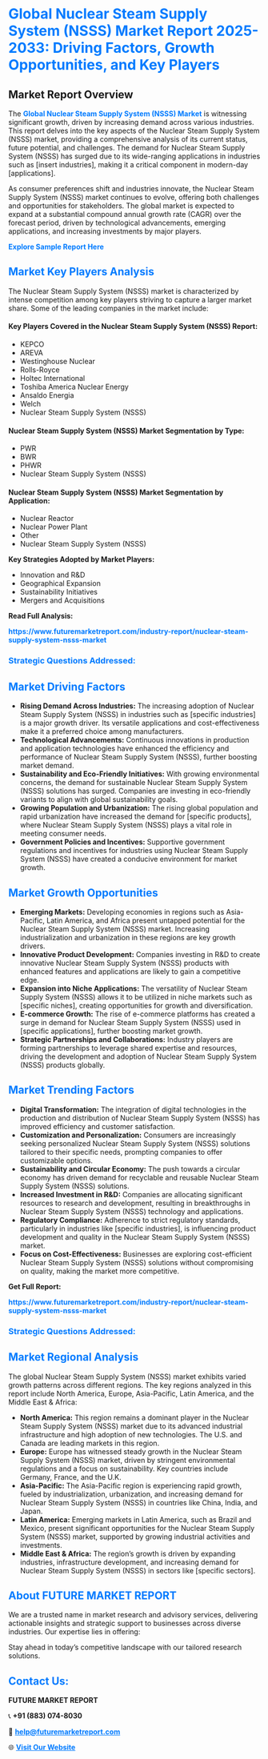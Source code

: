 <h1 style="color: #007BFF;">Global Nuclear Steam Supply System (NSSS) Market Report 2025-2033: Driving Factors, Growth Opportunities, and Key Players</h1>

<section id="overview">
<h2>Market Report Overview</h2>
<p>The <a href="https://www.futuremarketreport.com/industry-report/nuclear-steam-supply-system-nsss-market" style="color: #007BFF; text-decoration: none;"><strong>Global Nuclear Steam Supply System (NSSS) Market</strong></a> is witnessing significant growth, driven by increasing demand across various industries. This report delves into the key aspects of the Nuclear Steam Supply System (NSSS) market, providing a comprehensive analysis of its current status, future potential, and challenges. The demand for Nuclear Steam Supply System (NSSS) has surged due to its wide-ranging applications in industries such as [insert industries], making it a critical component in modern-day [applications].</p>
<p>As consumer preferences shift and industries innovate, the Nuclear Steam Supply System (NSSS) market continues to evolve, offering both challenges and opportunities for stakeholders. The global market is expected to expand at a substantial compound annual growth rate (CAGR) over the forecast period, driven by technological advancements, emerging applications, and increasing investments by major players.</p>
</section>

<section id="overview">
<p><a href="https://www.futuremarketreport.com/request-sample/reportId=99818" style="color: #007BFF; text-decoration: none;"><strong>Explore Sample Report Here</strong></a></p>
</section>

<section id="key-players">
<h2 style="color: #007BFF;">Market Key Players Analysis</h2>
<p>The Nuclear Steam Supply System (NSSS) market is characterized by intense competition among key players striving to capture a larger market share. Some of the leading companies in the market include:</p>
<h4>Key Players Covered in the Nuclear Steam Supply System (NSSS) Report:</h4>
<ul><li>KEPCO</li><li>AREVA</li><li>Westinghouse Nuclear</li><li>Rolls-Royce</li><li>Holtec International</li><li>Toshiba America Nuclear Energy</li><li>Ansaldo Energia</li><li>Welch</li><li>Nuclear Steam Supply System (NSSS)</li></ul>
<h4>Nuclear Steam Supply System (NSSS) Market Segmentation by Type:</h4>
<ul><li>PWR</li><li>BWR</li><li>PHWR</li><li>Nuclear Steam Supply System (NSSS)</li></ul>

<h4>Nuclear Steam Supply System (NSSS) Market Segmentation by Application:</h4>
<ul><li>Nuclear Reactor</li><li>Nuclear Power Plant</li><li>Other</li><li>Nuclear Steam Supply System (NSSS)</li></ul>
<p><strong>Key Strategies Adopted by Market Players:</strong></p>
<ul>
<li>Innovation and R&D</li>
<li>Geographical Expansion</li>
<li>Sustainability Initiatives</li>
<li>Mergers and Acquisitions</li>
</ul>
</section>

<section>
<p><strong>Read Full Analysis: </strong></p><a href="https://www.futuremarketreport.com/industry-report/nuclear-steam-supply-system-nsss-market" style="color: #007BFF; text-decoration: none;"><strong>https://www.futuremarketreport.com/industry-report/nuclear-steam-supply-system-nsss-market</strong></a>
<h3 style="color: #007BFF;">Strategic Questions Addressed:</h3>
</section>

<section id="driving-factors">
<h2 style="color: #007BFF;">Market Driving Factors</h2>
<ul>
<li><strong>Rising Demand Across Industries:</strong> The increasing adoption of Nuclear Steam Supply System (NSSS) in industries such as [specific industries] is a major growth driver. Its versatile applications and cost-effectiveness make it a preferred choice among manufacturers.</li>
<li><strong>Technological Advancements:</strong> Continuous innovations in production and application technologies have enhanced the efficiency and performance of Nuclear Steam Supply System (NSSS), further boosting market demand.</li>
<li><strong>Sustainability and Eco-Friendly Initiatives:</strong> With growing environmental concerns, the demand for sustainable Nuclear Steam Supply System (NSSS) solutions has surged. Companies are investing in eco-friendly variants to align with global sustainability goals.</li>
<li><strong>Growing Population and Urbanization:</strong> The rising global population and rapid urbanization have increased the demand for [specific products], where Nuclear Steam Supply System (NSSS) plays a vital role in meeting consumer needs.</li>
<li><strong>Government Policies and Incentives:</strong> Supportive government regulations and incentives for industries using Nuclear Steam Supply System (NSSS) have created a conducive environment for market growth.</li>
</ul>
</section>

<section id="growth-opportunities">
<h2 style="color: #007BFF;">Market Growth Opportunities</h2>
<ul>
<li><strong>Emerging Markets:</strong> Developing economies in regions such as Asia-Pacific, Latin America, and Africa present untapped potential for the Nuclear Steam Supply System (NSSS) market. Increasing industrialization and urbanization in these regions are key growth drivers.</li>
<li><strong>Innovative Product Development:</strong> Companies investing in R&D to create innovative Nuclear Steam Supply System (NSSS) products with enhanced features and applications are likely to gain a competitive edge.</li>
<li><strong>Expansion into Niche Applications:</strong> The versatility of Nuclear Steam Supply System (NSSS) allows it to be utilized in niche markets such as [specific niches], creating opportunities for growth and diversification.</li>
<li><strong>E-commerce Growth:</strong> The rise of e-commerce platforms has created a surge in demand for Nuclear Steam Supply System (NSSS) used in [specific applications], further boosting market growth.</li>
<li><strong>Strategic Partnerships and Collaborations:</strong> Industry players are forming partnerships to leverage shared expertise and resources, driving the development and adoption of Nuclear Steam Supply System (NSSS) products globally.</li>
</ul>
</section>

<section id="trending-factors">
<h2 style="color: #007BFF;">Market Trending Factors</h2>
<ul>
<li><strong>Digital Transformation:</strong> The integration of digital technologies in the production and distribution of Nuclear Steam Supply System (NSSS) has improved efficiency and customer satisfaction.</li>
<li><strong>Customization and Personalization:</strong> Consumers are increasingly seeking personalized Nuclear Steam Supply System (NSSS) solutions tailored to their specific needs, prompting companies to offer customizable options.</li>
<li><strong>Sustainability and Circular Economy:</strong> The push towards a circular economy has driven demand for recyclable and reusable Nuclear Steam Supply System (NSSS) solutions.</li>
<li><strong>Increased Investment in R&D:</strong> Companies are allocating significant resources to research and development, resulting in breakthroughs in Nuclear Steam Supply System (NSSS) technology and applications.</li>
<li><strong>Regulatory Compliance:</strong> Adherence to strict regulatory standards, particularly in industries like [specific industries], is influencing product development and quality in the Nuclear Steam Supply System (NSSS) market.</li>
<li><strong>Focus on Cost-Effectiveness:</strong> Businesses are exploring cost-efficient Nuclear Steam Supply System (NSSS) solutions without compromising on quality, making the market more competitive.</li>
</ul>
</section>

<section>
<p><strong>Get Full Report: </strong></p><a href="https://www.futuremarketreport.com/industry-report/nuclear-steam-supply-system-nsss-market" style="color: #007BFF; text-decoration: none;"><strong>https://www.futuremarketreport.com/industry-report/nuclear-steam-supply-system-nsss-market</strong></a>
<h3 style="color: #007BFF;">Strategic Questions Addressed:</h3>
</section>


<section id="regional-analysis">
<h2 style="color: #007BFF;">Market Regional Analysis</h2>
<p>The global Nuclear Steam Supply System (NSSS) market exhibits varied growth patterns across different regions. The key regions analyzed in this report include North America, Europe, Asia-Pacific, Latin America, and the Middle East & Africa:</p>
<ul>
<li><strong>North America:</strong> This region remains a dominant player in the Nuclear Steam Supply System (NSSS) market due to its advanced industrial infrastructure and high adoption of new technologies. The U.S. and Canada are leading markets in this region.</li>
<li><strong>Europe:</strong> Europe has witnessed steady growth in the Nuclear Steam Supply System (NSSS) market, driven by stringent environmental regulations and a focus on sustainability. Key countries include Germany, France, and the U.K.</li>
<li><strong>Asia-Pacific:</strong> The Asia-Pacific region is experiencing rapid growth, fueled by industrialization, urbanization, and increasing demand for Nuclear Steam Supply System (NSSS) in countries like China, India, and Japan.</li>
<li><strong>Latin America:</strong> Emerging markets in Latin America, such as Brazil and Mexico, present significant opportunities for the Nuclear Steam Supply System (NSSS) market, supported by growing industrial activities and investments.</li>
<li><strong>Middle East & Africa:</strong> The region’s growth is driven by expanding industries, infrastructure development, and increasing demand for Nuclear Steam Supply System (NSSS) in sectors like [specific sectors].</li>
</ul>
</section>

<footer>
<h2 style="color: #007BFF;">About FUTURE MARKET REPORT</h2>
<p>We are a trusted name in market research and advisory services, delivering actionable insights and strategic support to businesses across diverse industries. Our expertise lies in offering:</p>

<p>Stay ahead in today’s competitive landscape with our tailored research solutions.</p>

<h2 style="color: #007BFF;">Contact Us:</h2>
<p><strong>FUTURE MARKET REPORT</strong></p>
<p>📞 <strong>+91 (883) 074-8030</strong></p>
<p>📧 <strong><a href="mailto:help@futuremarketreport.com" style="color: #007BFF;">help@futuremarketreport.com</a></strong></p>
<p>🌐 <strong><a href="https://www.futuremarketreport.com/" style="color: #007BFF;">Visit Our Website</a></strong></p>
</footer>